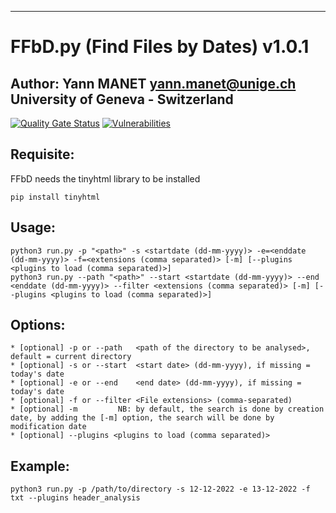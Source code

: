 ---------------------------------------------------------
# FFbD.py (Find Files by Dates) v1.0.1

Author: Yann MANET <yann.manet@unige.ch>
University of Geneva - Switzerland
---------------------------------------------------------

[![Quality Gate Status](https://ispso-dev.unige.ch/sonarqube/api/project_badges/measure?project=Yann.Manet_ffbd_AYUKVkHyjuNyJIE-IoLr&metric=alert_status&token=75307ff1b186627caf1b03badbe274828666eec6)](https://ispso-dev.unige.ch/sonarqube/dashboard?id=Yann.Manet_ffbd_AYUKVkHyjuNyJIE-IoLr)
[![Vulnerabilities](https://ispso-dev.unige.ch/sonarqube/api/project_badges/measure?project=Yann.Manet_ffbd_AYUKVkHyjuNyJIE-IoLr&metric=vulnerabilities&token=75307ff1b186627caf1b03badbe274828666eec6)](https://ispso-dev.unige.ch/sonarqube/dashboard?id=Yann.Manet_ffbd_AYUKVkHyjuNyJIE-IoLr)

## Requisite:

FFbD needs the tinyhtml library to be installed

    pip install tinyhtml


## Usage:
    python3 run.py -p "<path>" -s <startdate (dd-mm-yyyy)> -e=<enddate (dd-mm-yyyy)> -f=<extensions (comma separated)> [-m] [--plugins <plugins to load (comma separated)>]
    python3 run.py --path "<path>" --start <startdate (dd-mm-yyyy)> --end <enddate (dd-mm-yyyy)> --filter <extensions (comma separated)> [-m] [--plugins <plugins to load (comma separated)>]

## Options:
	* [optional] -p or --path	<path of the directory to be analysed>, default = current directory
	* [optional] -s or --start	<start date> (dd-mm-yyyy), if missing = today's date
	* [optional] -e or --end	<end date> (dd-mm-yyyy), if missing = today's date
	* [optional] -f or --filter	<File extensions> (comma-separated)
	* [optional] -m			NB: by default, the search is done by creation date, by adding the [-m] option, the search will be done by modification date
    * [optional] --plugins <plugins to load (comma separated)>

## Example:
    python3 run.py -p /path/to/directory -s 12-12-2022 -e 13-12-2022 -f txt --plugins header_analysis
    